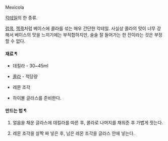 Mexicola  

[칵테일](%EC%B9%B5%ED%85%8C%EC%9D%BC.md)의 한 종류.

[럼콕](%EB%9F%BC%EC%BD%95.md), [잭콕](%EC%9E%AD%EC%BD%95.md)처럼 베이스에 콜라를 섞는
매우 간단한 칵테일. 사실상 콜라의 맛이 너무 강해서 베이스의 맛을 느끼기에는 부적합하지만, 술술 잘 들어가는 한 잔이라는 것은 부정할 수
없다.

#### 재료 ¶

  * 데킬라 - 30~45ml  

  * [콜라](%EC%BD%9C%EB%9D%BC.md) \- 적당량
  * 레몬 조각  

  * 하이볼 글라스를 준비한다.  

#### 만드는 법 ¶

  1. 얼음을 채운 글라스에 데킬라를 따른 후, 콜라로 나머지를 채워준 후 가볍게 젓는다.  

  2. 레몬 조각을 살짝 짜 넣은 후, 남은 레몬 조각을 글라스 안에 넣는다.  

